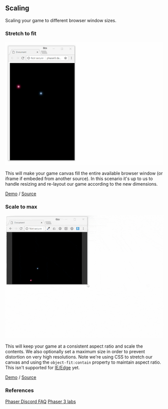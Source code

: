 ## Scaling

Scaling your game to different browser window sizes.

### Stretch to fit

![stretch to fit example](/assets/stretch-to-fit.gif)

This will make your game canvas fill the entire available browser window (or iframe if embeded from another source).
In this scenario it's up to us to handle resizing and re-layout our game according to the new dimensions.

[Demo](stretch-to-fit.html) / [Source](https://github.com/DannyT/phaser3-my-examples/blob/master/scaling/stretch-to-fit.html)


### Scale to max

![scale to max example](/assets/scale-to-max.gif)

This will keep your game at a consistent aspect ratio and scale the contents.
We also optionally set a maximum size in order to prevent distortion on very high resolutions. Note we're using CSS to stretch our canvas and using the `object-fit:contain` property to maintain aspect ratio. This isn't supported for [IE/Edge](https://caniuse.com/#feat=object-fit) yet.

[Demo](scale-to-max.html) / [Source](https://github.com/DannyT/phaser3-my-examples/blob/master/scaling/scale-to-max.html)

### References

[Phaser Discord FAQ](https://github.com/phaser-discord/community/blob/master/FAQ.md#user-content-is-there-a-scalemanager-in-v3)
[Phaser 3 labs](http://labs.phaser.io/index.html?dir=game%20config/)
